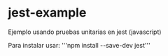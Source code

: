 # jest-example
Ejemplo usando pruebas unitarias en jest (javascript)


Para instalar usar:
'''npm install --save-dev jest'''
